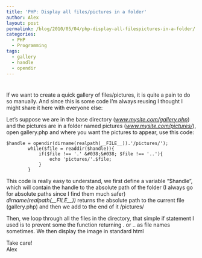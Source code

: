 ```yaml
---
title: 'PHP: Display all files/pictures in a folder'
author: Alex
layout: post
permalink: /blog/2010/05/04/php-display-all-filespictures-in-a-folder/
categories:
  - PHP
  - Programming
tags:
  - gallery
  - handle
  - opendir
---
```

# 

If we want to create a quick gallery of files/pictures, it is quite a pain to do so manually. And since this is some code I’m always reusing I thought I might share it here with everyone else:

Let’s suppose we are in the base directory (*www.mysite.com/gallery.php*) and the pictures are in a folder named pictures (*www.mysite.com/pictures/*), open gallery.php and where you want the pictures to appear, use this code:

    $handle = opendir(dirname(realpath(__FILE__)).'/pictures/');
    		while($file = readdir($handle)){
    			if($file !== '.' &#038;&#038; $file !== '..'){
    				echo 'pictures/'.$file;
    			}
    		}

This code is really easy to understand, we first define a variable “$handle”, which will contain the handle to the absolute path of the folder (I always go for absolute paths since I find them much safer)  
*dirname(realpath(\_\_FILE\_\_))* returns the absolute path to the current file (gallery.php) and then we add to the end of it /pictures/

Then, we loop through all the files in the directory, that simple if statement I used is to prevent some the function returning . or .. as file names sometimes. We then display the image in standard html

Take care!  
Alex